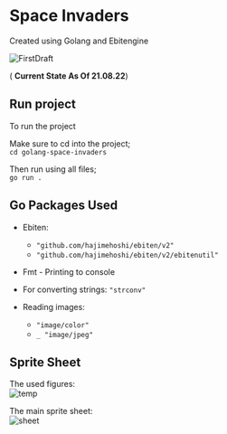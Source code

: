 # Space Invaders 

Created using Golang and Ebitengine

![FirstDraft](https://user-images.githubusercontent.com/66110094/185804774-a560cfb9-a3ff-4e59-adbe-38bca1c127cc.gif)




( **Current State As Of 21.08.22**)


## Run project

To run the project

Make sure to cd into the project;
<br>
``` cd golang-space-invaders ```

Then run using all files;
<br>
``` go run . ```


## Go Packages Used

- Ebiten:
    - `"github.com/hajimehoshi/ebiten/v2"`
	- `"github.com/hajimehoshi/ebiten/v2/ebitenutil"`

- Fmt - Printing to console
- For converting strings: `"strconv"`
- Reading images:
    - `"image/color"`
	- `_ "image/jpeg"`



## Sprite Sheet

The used figures:
<br>
![temp](https://user-images.githubusercontent.com/66110094/184032629-0c12ec0a-9585-4887-a5ec-e3cbb82e8a71.jpg)



The main sprite sheet: 
<br>
![sheet](https://user-images.githubusercontent.com/66110094/183764958-a7402279-8367-4692-a16e-91ec9f9d79ed.jpg)
